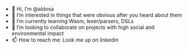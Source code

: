 - 👋 Hi, I’m @aldosa
- 👀 I’m interested in things that were obvious after you heard about them
- 🌱 I’m currently learning Wasm, lexer/parsers, DSLs
- 💞️ I’m looking to collaborate on projects with high social and environmental impact
- 📫 How to reach me: Look me up on linkedin

<!---
aldosa/aldosa is a ✨ special ✨ repository because its `README.md` (this file) appears on your GitHub profile.
You can click the Preview link to take a look at your changes.
--->
